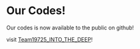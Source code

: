 # Our Codes!

Our codes is now available to the public on github!

visit [Team19725_INTO_THE_DEEP](https://github.com/PBLUER19725/Team19725_INTO_THE_DEEP)!
